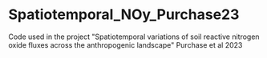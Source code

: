 # Spatiotemporal_NOy_Purchase23
Code used in the project "Spatiotemporal variations of soil reactive nitrogen oxide fluxes across the anthropogenic landscape" Purchase et al 2023

